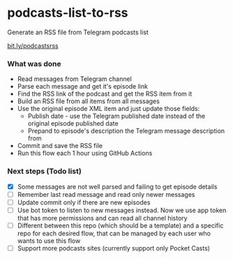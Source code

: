 # podcasts-list-to-rss

Generate an RSS file from Telegram podcasts list

[bit.ly/podcastsrss](https://bit.ly/podcastsrss)

### What was done

- Read messages from Telegram channel
- Parse each message and get it's episode link
- Find the RSS link of the podcast and get the RSS item from it
- Build an RSS file from all items from all messages
- Use the original episode XML item and just update those fields:
  - Publish date - use the Telegram published date instead of the original episode published date
  - Prepand to episode's description the Telegram message description from
- Commit and save the RSS file
- Run this flow each 1 hour using GitHub Actions


### Next steps (Todo list)

- [x] Some messages are not well parsed and failing to get episode details
- [ ] Remember last read message and read only newer messages
- [ ] Update commit only if there are new episodes
- [ ] Use bot token to listen to new messages instead. Now we use app token that has more permissions and can read all channel history
- [ ] Different between this repo (which should be a template) and a specific repo for each desired flow, that can be managed by each user who wants to use this flow
- [ ] Support more podcasts sites (currently support only Pocket Casts)
